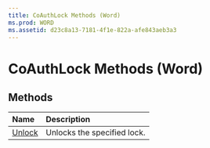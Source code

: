 ```yaml
---
title: CoAuthLock Methods (Word)
ms.prod: WORD
ms.assetid: d23c8a13-7181-4f1e-822a-afe843aeb3a3
---
```



# CoAuthLock Methods (Word)

## Methods



|**Name**|**Description**|
|:-----|:-----|
|[Unlock](coauthlock-unlock-method-word.md)|Unlocks the specified lock.|

